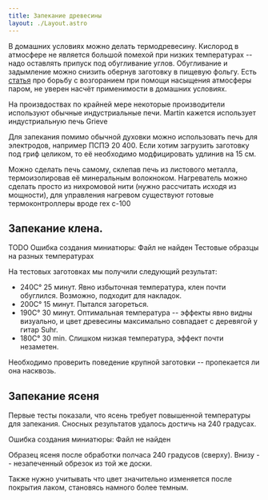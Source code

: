 ```yaml
---
title: Запекание древесины
layout: ./Layout.astro
---
```


В домашних условиях можно делать термодревесину. Кислород в атмосфере не является большой помехой при низких температурах -- надо оставлять припуск под обугливание углов. Обугливание и задымление можно снизить обернув заготовку в пищевую фольгу.
Есть [статья](https://ruokangas.com/specifications/thermally-aged-tonewood/) про борьбу с возгоранием при помощи насыщения атмосферы паром, не уверен насчёт применимости в домашних условиях.

На произвдоствах по крайней мере некоторые производители используют обычные индустриальные печи. Martin кажется использует индустриальную печь Grieve

Для запекания помимо обычной духовки можно использовать печь для электродов, например ПСПЭ 20 400. Если хотим загрузить заготовку под гриф целиком, то её необходимо модфицировать удлинив на 15 см.

Можно сделать печь самому, склепав печь из листового металла, термоизолировав её минеральным волокноком. Нагреватель можно сделать просто из нихромовой нити (нужно рассчитать исходя из мощности), для управления нагревом существуют готовые термоконтроллеры вроде rex c-100

## Запекание клена.

TODO
Ошибка создания миниатюры: Файл не найден
Тестовые образцы на разных температурах

На тестовых заготовках мы получили следующий результат:

- 240C° 25 минут. Явно избыточная температура, клен почти обуглился. Возможно, подходит для накладок.
- 200C° 15 минут. Пытался загореться.
- 190C° 30 минут. Оптимальная температура -- эффекты явно видны визуально, и цвет древесины максимально совпадает с деревягой у гитар Suhr.
- 180C° 30 min. Слишком низкая температура, эффект почти незаметен.

Необходимо проверить поведение крупной заготовки -- пропекается ли она насквозь.

## Запекание ясеня

Первые тесты показали, что ясень требует повышенной температуры для запекания. Сносных результатов удалось достичь на 240 градусах.

Ошибка создания миниатюры: Файл не найден

Образец ясеня после обработки полчаса 240 градусов (сверху). Внизу -- незапеченный обрезок из той же доски.

Также нужно учитывать что цвет значительно изменяется после покрытия лаком, становясь намного более темным.